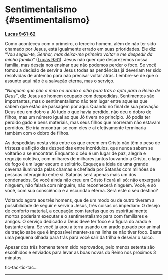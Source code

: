 # Sentimentalismo {#sentimentalismo}

[**Lucas 9:61-62**](http://bibliaonline.com.br/acf/lc/9/61-62)

Como aconteceu com o primeiro, o terceiro homem, além de não ter sido chamado por Jesus, está igualmente errado em suas prioridades. Ele diz: “_Vou seguir-te, Senhor, mas deixa-me primeiro voltar e me despedir da minha família”_ ([Lucas 9:61](http://bibliaonline.com.br/acf/lc/9/61)). Jesus não quer que desprezemos nossa família, mas deseja nos ensinar que não podemos perder o foco. Se você tomou a decisão de servir a Jesus todas as pendências já deveriam ter sido resolvidas de antemão para não precisar voltar atrás. Lembre-se de que o assunto aqui não é a salvação eterna, mas o serviço.

“_Ninguém que põe a mão no arado e olha para trás é apto para o Reino de Deus”_, diz Jesus ao homem ocupado com despedidas. Sentimentos são importantes, mas o sentimentalismo não tem lugar entre aqueles que sabem que estão de passagem por aqui. Quando no final de sua provação Deus deu em dobro a Jó tudo o que havia perdido, não deu o dobro de filhos, mas um número igual ao que Jó tivera no princípio. Jó podia ter perdido gado e bens materiais, mas seus filhos que morreram não estavam perdidos. Ele iria encontrar-se com eles e aí efetivamente terminaria também com o dobro de filhos.

As despedidas nesta vida entre os que creem em Cristo não têm o peso de tristeza e aflição das despedidas entre incrédulos, que nunca sabem se voltarão a se encontrar. Enquanto o céu é um lugar de paz, alegria e regozijo coletivo, com milhares de milhares juntos louvando a Cristo, o lago de fogo é um lugar escuro e solitário. Esqueça a ideia de uma grande caverna iluminada pelas chamas e chefiada por Satanás com milhões de pessoas interagindo entre si. Satanás será apenas mais um dos condenados. Se você ainda não creu em Cristo ficará ali só; não enxergará ninguém, não falará com ninguém, não reconhecerá ninguém. Você, e só você, com sua consciência e a escuridão eterna. Será este o seu destino?

Voltando agora aos três homens, que de um modo ou de outro tiveram a possibilidade de seguir e servir a Jesus, três coisas os impediam: O desejo de conforto material, a ocupação com tarefas que os espiritualmente mortos poderiam executar e o sentimentalismo para com familiares e amigos. O serviço dedicado a Deus deve ter foco e a figura do arado é bastante clara. Se você já arou a terra usando um arado puxado por animal de tração sabe que é impossível manter-se na linha se não tiver foco. Basta uma pequena olhada para trás para você sair da trilha e desviar o sulco.

Apesar dos três homens terem sido reprovados, pelo menos setenta são escolhidos e enviados para levar as boas novas do Reino nos próximos 3 minutos.

tic-tac-tic-tac...

*****